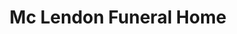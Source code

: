 ---
title: "Mc Lendon Funeral Home"
url: /ellerbe/mc-lendon-funeral-home/
shop: funeral directors
---
